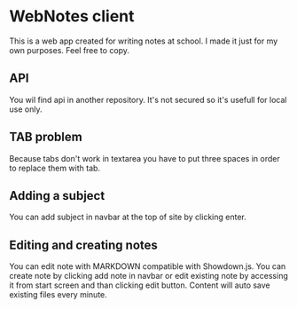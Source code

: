 WebNotes client
=================

This is a web app created for writing notes at school. I made it just for my own purposes. Feel free to copy.

API
-----

You wil find api in another repository. It's not secured so it's usefull for local use only.

TAB problem
---

Because tabs don't work in textarea you have to put three spaces in order to replace them with tab.

Adding a subject
-----

You can add subject in navbar at the top of site by clicking enter.

Editing and creating notes
--------

You can edit note with MARKDOWN compatible with Showdown.js. You can create note by clicking add note in navbar or edit existing note by accessing it from start screen and than clicking edit button. Content will auto save existing files every minute.
